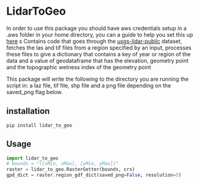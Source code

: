 # LidarToGeo

In order to use this package you should have aws credentials setup in a .aws folder in your home directory, you can a guide to help you set this up [here](https://docs.aws.amazon.com/sdk-for-java/v1/developer-guide/setup-credentials.html)
s
Contains code that goes through the [usgs-lidar-public](https://registry.opendata.aws/usgs-lidar/) dataset, fetches the las and tif files from a region specified by an input, processes these files to give a dictionary that contains a key of year or region of the data and a value of geodataframe that has the elevation, geometry point and the topographic wetness index of the geometry point

This package will write the following to the directory you are running the script in: a laz file, tif file, shp file and a png file depending on the saved_png flag below.

## installation
```
pip install lidar_to_geo

```

## Usage
```python
import lidar_to_geo
# bounds = "([xMin, xMax], [yMin, yMax])"
raster = lidar_to_geo.RasterGetter(bounds, crs)
gpd_dict = raster.region_gdf_dict(saved_png=False, resolution=5)
```